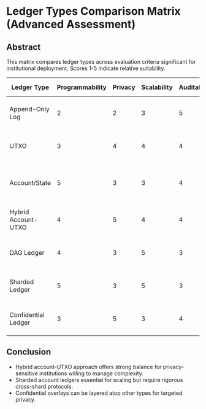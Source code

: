 # Ledger Types Comparison Matrix (Advanced Assessment)

## Abstract
This matrix compares ledger types across evaluation criteria significant for institutional deployment. Scores 1-5 indicate relative suitability.

| Ledger Type | Programmability | Privacy | Scalability | Auditability | Implementation Complexity | Notes |
|-------------|-----------------|---------|-------------|--------------|---------------------------|-------|
| Append-Only Log | 2 | 2 | 3 | 5 | 2 | Simple but limited smart contract support. |
| UTXO | 3 | 4 | 4 | 4 | 3 | Good privacy via coin control; limited programmability. |
| Account/State | 5 | 3 | 3 | 4 | 4 | Highly programmable; requires robust state management. |
| Hybrid Account-UTXO | 4 | 5 | 4 | 4 | 5 | Complex but balances privacy and programmability. |
| DAG Ledger | 4 | 3 | 5 | 3 | 4 | High throughput; proofs and tooling still maturing. |
| Sharded Ledger | 5 | 3 | 5 | 3 | 5 | Excellent scalability; cross-shard complexity. |
| Confidential Ledger | 3 | 5 | 3 | 4 | 4 | Meets privacy needs; computationally intensive.

## Conclusion
- Hybrid account-UTXO approach offers strong balance for privacy-sensitive institutions willing to manage complexity.
- Sharded account ledgers essential for scaling but require rigorous cross-shard protocols.
- Confidential overlays can be layered atop other types for targeted privacy.
